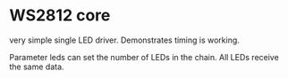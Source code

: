# WS2812 core

very simple single LED driver. Demonstrates timing is working.

Parameter leds can set the number of LEDs in the chain. All LEDs
receive the same data.
